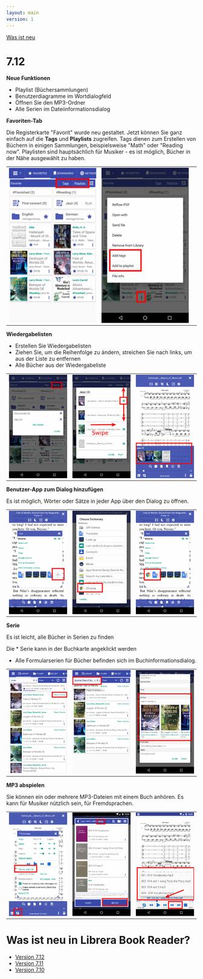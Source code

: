 ```yaml
---
layout: main
version: 1
---
```

[Was ist neu](/wiki/what-is-new/de)

# 7.12

**Neue Funktionen**

* Playlist (Büchersammlungen)
* Benutzerdiagramme im Wortdialogfeld
* Öffnen Sie den MP3-Ordner
* Alle Serien im Dateiinformationsdialog



**Favoriten-Tab**

Die Registerkarte &quot;Favorit&quot; wurde neu gestaltet. Jetzt können Sie ganz einfach auf die **Tags** und **Playlists** zugreifen.
Tags dienen zum Erstellen von Büchern in einigen Sammlungen, beispielsweise &quot;Math&quot; oder &quot;Reading now&quot;.
Playlisten sind hauptsächlich für Musiker - es ist möglich, Bücher in der Nähe ausgewählt zu haben.


||||
|-|-|-|
|![](1.png)|![](2.png)||

**Wiedergabelisten**

* Erstellen Sie Wiedergabelisten
* Ziehen Sie, um die Reihenfolge zu ändern, streichen Sie nach links, um aus der Liste zu entfernen
* Alle Bücher aus der Wiedergabeliste

||||
|-|-|-|
|![](4.png)|![](5.png)|![](6.png)|

**Benutzer-App zum Dialog hinzufügen**

Es ist möglich, Wörter oder Sätze in jeder App über den Dialog zu öffnen.

||||
|-|-|-|
|![](7.png)|![](8.png)|![](9.png)|

**Serie**

Es ist leicht, alle Bücher in Serien zu finden

Die * Serie kann in der Buchkarte angeklickt werden
* Alle Formularserien für Bücher befinden sich im Buchinformationsdialog.

||||
|-|-|-|
|![](10.png)|![](11.png)|![](12.png)|

**MP3 abspielen**

Sie können ein oder mehrere MP3-Dateien mit einem Buch anhören.
Es kann für Musiker nützlich sein, für Fremdsprachen.

||||
|-|-|-|
|![](13.png)|![](14.png)|![](15.png)|



# Was ist neu in Librera Book Reader?

* [Version 7.12](/wiki/what-is-new/7.12/de)
* [Version 7.11](/wiki/what-is-new/7.11/de)
* [Version 7.10](/wiki/what-is-new/7.10/de)


